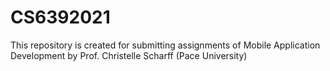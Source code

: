 # CS6392021
This repository is created for submitting assignments of Mobile Application Development by Prof. Christelle Scharff (Pace University)
